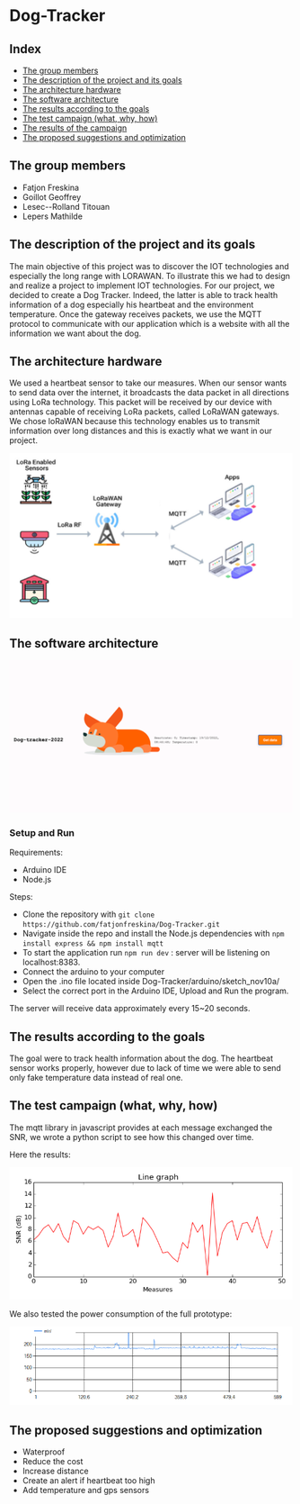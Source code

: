 # Dog-Tracker

## Index

- [The group members](#the-group-members)
- [The description of the project and its goals](#the-description-of-the-project-and-its-goals)
- [The architecture hardware](#the-architecture-hardware)
- [The software architecture](#the-software-architecture)
- [The results according to the goals](#the-results-according-to-the-goals)
- [The test campaign (what, why, how)](#the-test-campaign-what-why-how)
- [The results of the campaign](#the-results-according-to-the-goals)
- [The proposed suggestions and optimization](#the-proposed-suggestions-and-optimization)

## The group members

- Fatjon Freskina
- Goillot Geoffrey
- Lesec--Rolland Titouan
- Lepers Mathilde

## The description of the project and its goals

The main objective of this project was to discover the IOT technologies and especially the long range with LORAWAN. To illustrate this we had to design and realize a project to implement IOT technologies.
For our project, we decided to create a Dog Tracker. Indeed, the latter is able to track health information of a dog especially his heartbeat and the environment temperature.
Once the gateway receives packets, we use the MQTT protocol to communicate with our application which is a website with all the information we want about the dog. 

## The architecture hardware

We used a heartbeat sensor to take our measures. When our sensor wants to send data over the internet, it broadcasts the data packet in all directions using LoRa technology. This packet will be received by our device with antennas capable of receiving LoRa packets, called LoRaWAN gateways. We chose loRaWAN because this technology enables us to transmit information over long distances and this is exactly what we want in our project.

![tit1](/images/Schermata%202022-12-19%20alle%2009.24.15.png)

## The software architecture

![homepage](/images/Homepage.png)

### Setup and Run

Requirements:

- Arduino IDE
- Node.js

Steps:

- Clone the repository with `git clone https://github.com/fatjonfreskina/Dog-Tracker.git`
- Navigate inside the repo and install the Node.js dependencies with `npm install express && npm install mqtt`
- To start the application run `npm run dev` : server will be listening on localhost:8383.
- Connect the arduino to your computer
- Open the .ino file located inside Dog-Tracker/arduino/sketch_nov10a/
- Select the correct port in the Arduino IDE, Upload and Run the program.

The server will receive data approximately every 15~20 seconds.

## The results according to the goals

The goal were to track health information about the dog. The heartbeat sensor works properly, however due to lack of time we were able to send only fake temperature data instead of real one.

## The test campaign (what, why, how)

The mqtt library in javascript provides at each message exchanged the SNR, we wrote a python script to see how this changed over time.

Here the results:

![snr](/testing/SNR_plot.png)

We also tested the power consumption of the full prototype:

![power](/testing/Test-Iot-Ecam.png)

## The proposed suggestions and optimization

- Waterproof
- Reduce the cost
- Increase distance
- Create an alert if heartbeat too high
- Add temperature and gps sensors